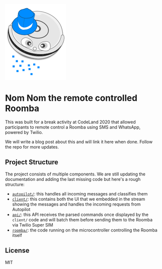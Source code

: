 ![Illustration of the Roomba with a Top Hat and Confetti](./nom-nom-blue-confetti.png)

# Nom Nom the remote controlled Roomba

This was built for a break activity at CodeLand 2020 that allowed participants to remote control a Roomba using SMS and WhatsApp, powered by Twilio.

We will write a blog post about this and will link it here when done. Follow the repo for more updates.

## Project Structure

The project consists of multiple components. We are still updating the documentation and adding the last missing code but here's a rough structure:

- [`autopilot/`](autopilot): this handles all incoming messages and classifies them
- [`client/`](client): this contains both the UI that we embedded in the stream showing the messages and handles the incoming requests from Autopilot
- [`api/`](api): this API receives the parsed commands once displayed by the `client/` code and will batch them before sending them to the Roomba via Twilio Super SIM
- [`roomba/`](roomba): the code running on the microcontroller controlling the Roomba itself

## License

MIT

